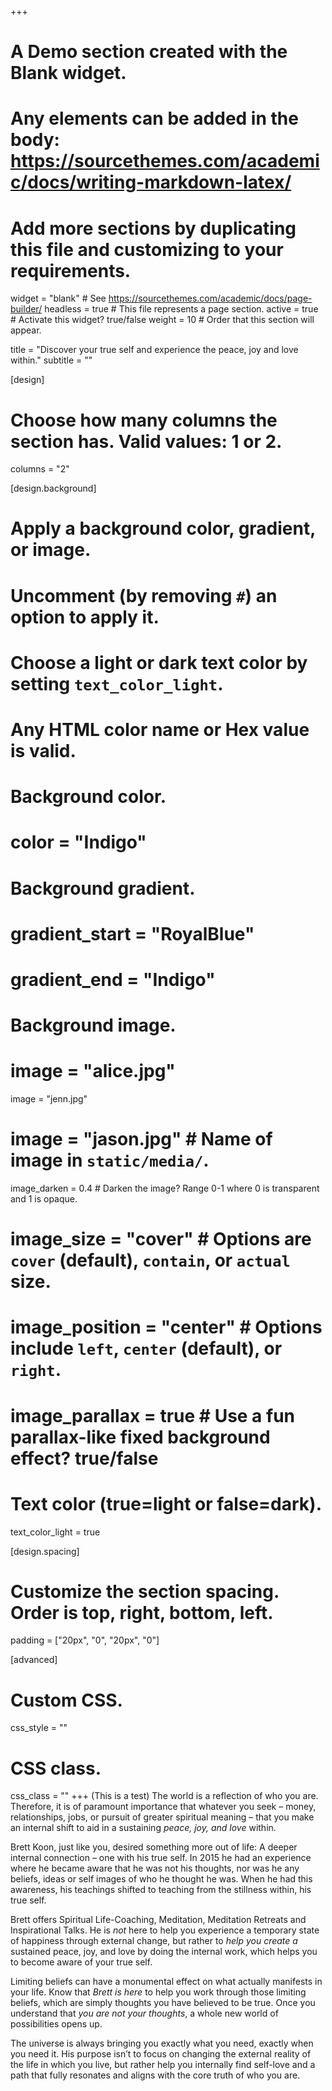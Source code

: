 +++
# A Demo section created with the Blank widget.
# Any elements can be added in the body: https://sourcethemes.com/academic/docs/writing-markdown-latex/
# Add more sections by duplicating this file and customizing to your requirements.

widget = "blank"  # See https://sourcethemes.com/academic/docs/page-builder/
headless = true  # This file represents a page section.
active = true  # Activate this widget? true/false
weight = 10  # Order that this section will appear.

title = "Discover your true self and experience the peace, joy and love within."
subtitle = ""

[design]
  # Choose how many columns the section has. Valid values: 1 or 2.
  columns = "2"

[design.background]
  # Apply a background color, gradient, or image.
  #   Uncomment (by removing `#`) an option to apply it.
  #   Choose a light or dark text color by setting `text_color_light`.
  #   Any HTML color name or Hex value is valid.

  # Background color.
  # color = "Indigo"

  # Background gradient.
  # gradient_start = "RoyalBlue"
  # gradient_end = "Indigo"

  # Background image.
  # image = "alice.jpg"
  image = "jenn.jpg"
  # image = "jason.jpg"  # Name of image in `static/media/`.
  image_darken = 0.4  # Darken the image? Range 0-1 where 0 is transparent and 1 is opaque.
  # image_size = "cover"  #  Options are `cover` (default), `contain`, or `actual` size.
  # image_position = "center"  # Options include `left`, `center` (default), or `right`.
  # image_parallax = true  # Use a fun parallax-like fixed background effect? true/false

  # Text color (true=light or false=dark).
  text_color_light = true

[design.spacing]
  # Customize the section spacing. Order is top, right, bottom, left.
  padding = ["20px", "0", "20px", "0"]

[advanced]
 # Custom CSS.
 css_style = ""

 # CSS class.
 css_class = ""
+++
(This is a test)
The world is a reflection of who you are. Therefore, it is of paramount importance that whatever you seek – money, relationships, jobs, or pursuit of greater spiritual meaning – that you make an internal shift to aid in a sustaining *peace, joy, and love* within.

Brett Koon, just like you, desired something more out of life: A deeper internal connection – one with his true self. In 2015 he had an experience where he became aware that he was not his thoughts, nor was he any beliefs, ideas or self images of who he thought he was. When he had this awareness, his teachings shifted to teaching from the stillness within, his true self.

Brett offers Spiritual Life-Coaching, Meditation, Meditation Retreats and Inspirational Talks. He is *not* here to help you experience a temporary state of happiness through external change, but rather to *help you create a* sustained peace, joy, and love by doing the internal work, which helps you to become aware of your true self.

Limiting beliefs can have a monumental effect on what actually manifests in your life. Know that *Brett is here* to help you work through those limiting beliefs, which are simply thoughts you have believed to be true. Once you understand that *you are not your thoughts*, a whole new world of possibilities opens up.

The universe is always bringing you exactly what you need, exactly when you need it. His purpose isn’t to focus on changing the external reality of the life in which you live, but rather help you internally find self-love and a path that fully resonates and aligns with the core truth of who you are.
